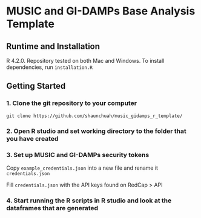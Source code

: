 # MUSIC and GI-DAMPs Base Analysis Template

## Runtime and Installation

R 4.2.0. Repository tested on both Mac and Windows.
To install dependencies, run `installation.R`

## Getting Started

### 1. Clone the git repository to your computer

`git clone https://github.com/shaunchuah/music_gidamps_r_template/`

### 2. Open R studio and set working directory to the folder that you have created

### 3. Set up MUSIC and GI-DAMPs security tokens

Copy `example_credentials.json` into a new file and rename it `credentials.json`

Fill `credentials.json` with the API keys found on RedCap > API

### 4. Start running the R scripts in R studio and look at the dataframes that are generated
